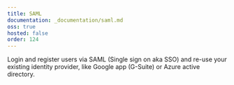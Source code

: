 ```yaml
---
title: SAML
documentation: _documentation/saml.md
oss: true
hosted: false
order: 124
---
```


Login and register users via SAML (Single sign on aka SSO) and re-use your existing identity provider, like Google app (G-Suite) or Azure active directory.
  


